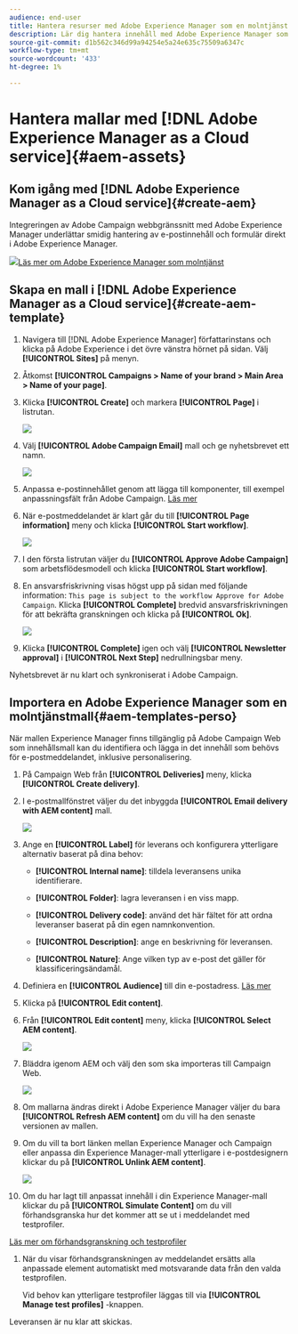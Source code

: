 ```yaml
---
audience: end-user
title: Hantera resurser med Adobe Experience Manager som en molntjänst
description: Lär dig hantera innehåll med Adobe Experience Manager som en molntjänst
source-git-commit: d1b562c346d99a94254e5a24e635c75509a6347c
workflow-type: tm+mt
source-wordcount: '433'
ht-degree: 1%

---
```


# Hantera mallar med [!DNL Adobe Experience Manager as a Cloud service]{#aem-assets}

## Kom igång med [!DNL Adobe Experience Manager as a Cloud service]{#create-aem}

Integreringen av Adobe Campaign webbgränssnitt med Adobe Experience Manager underlättar smidig hantering av e-postinnehåll och formulär direkt i Adobe Experience Manager.

![](assets/do-not-localize/book.png)[Läs mer om Adobe Experience Manager som molntjänst](https://experienceleague.adobe.com/docs/experience-manager-cloud-service/content/sites/authoring/getting-started/quick-start.html?lang=en)

## Skapa en mall i [!DNL Adobe Experience Manager as a Cloud service]{#create-aem-template}

1. Navigera till [!DNL Adobe Experience Manager] författarinstans och klicka på Adobe Experience i det övre vänstra hörnet på sidan. Välj **[!UICONTROL Sites]** på menyn.

1. Åtkomst **[!UICONTROL Campaigns > Name of your brand > Main Area > Name of your page]**.

1. Klicka **[!UICONTROL Create]** och markera **[!UICONTROL Page]** i listrutan.

   ![](assets/aem_1.png)

1. Välj **[!UICONTROL Adobe Campaign Email]** mall och ge nyhetsbrevet ett namn.

   ![](assets/aem_2.png)

1. Anpassa e-postinnehållet genom att lägga till komponenter, till exempel anpassningsfält från Adobe Campaign. [Läs mer](https://experienceleague.adobe.com/docs/experience-manager-65/content/sites/authoring/aem-adobe-campaign/campaign.html?lang=en#editing-email-content)

1. När e-postmeddelandet är klart går du till **[!UICONTROL Page information]** meny och klicka **[!UICONTROL Start workflow]**.

   ![](assets/aem_3.png)

1. I den första listrutan väljer du **[!UICONTROL Approve Adobe Campaign]** som arbetsflödesmodell och klicka **[!UICONTROL Start workflow]**.

1. En ansvarsfriskrivning visas högst upp på sidan med följande information: `This page is subject to the workflow Approve for Adobe Campaign`. Klicka **[!UICONTROL Complete]** bredvid ansvarsfriskrivningen för att bekräfta granskningen och klicka på **[!UICONTROL Ok]**.

   ![](assets/aem_4.png)

1. Klicka **[!UICONTROL Complete]** igen och välj **[!UICONTROL Newsletter approval]** i **[!UICONTROL Next Step]** nedrullningsbar meny.

Nyhetsbrevet är nu klart och synkroniserat i Adobe Campaign.

## Importera en Adobe Experience Manager som en molntjänstmall{#aem-templates-perso}

När mallen Experience Manager finns tillgänglig på Adobe Campaign Web som innehållsmall kan du identifiera och lägga in det innehåll som behövs för e-postmeddelandet, inklusive personalisering.

1. På Campaign Web från **[!UICONTROL Deliveries]** meny, klicka **[!UICONTROL Create delivery]**.

1. I e-postmallfönstret väljer du det inbyggda **[!UICONTROL Email delivery with AEM content]** mall.

   ![](assets/aem_5.png)

1. Ange en **[!UICONTROL Label]** för leverans och konfigurera ytterligare alternativ baserat på dina behov:

   * **[!UICONTROL Internal name]**: tilldela leveransens unika identifierare.

   * **[!UICONTROL Folder]**: lagra leveransen i en viss mapp.

   * **[!UICONTROL Delivery code]**: använd det här fältet för att ordna leveranser baserat på din egen namnkonvention.

   * **[!UICONTROL Description]**: ange en beskrivning för leveransen.

   * **[!UICONTROL Nature]**: Ange vilken typ av e-post det gäller för klassificeringsändamål.

1. Definiera en **[!UICONTROL Audience]** till din e-postadress. [Läs mer](../email/create-email.md#define-audience)

1. Klicka på **[!UICONTROL Edit content]**.

1. Från **[!UICONTROL Edit content]** meny, klicka **[!UICONTROL Select AEM content]**.

   ![](assets/aem_6.png)

1. Bläddra igenom AEM och välj den som ska importeras till Campaign Web.

   ![](assets/aem_8.png)

1. Om mallarna ändras direkt i Adobe Experience Manager väljer du bara **[!UICONTROL Refresh AEM content]** om du vill ha den senaste versionen av mallen.

1. Om du vill ta bort länken mellan Experience Manager och Campaign eller anpassa din Experience Manager-mall ytterligare i e-postdesignern klickar du på **[!UICONTROL Unlink AEM content]**.

   ![](assets/aem_9.png)

1. Om du har lagt till anpassat innehåll i din Experience Manager-mall klickar du på **[!UICONTROL Simulate Content]** om du vill förhandsgranska hur det kommer att se ut i meddelandet med testprofiler.

[Läs mer om förhandsgranskning och testprofiler](../preview-test/preview-content.md)

1. När du visar förhandsgranskningen av meddelandet ersätts alla anpassade element automatiskt med motsvarande data från den valda testprofilen.

   Vid behov kan ytterligare testprofiler läggas till via **[!UICONTROL Manage test profiles]** -knappen.

Leveransen är nu klar att skickas.
